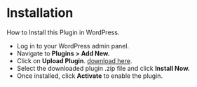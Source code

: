 # Installation

How to Install this Plugin in WordPress.

- Log in to your WordPress admin panel.
- Navigate to **Plugins > Add New.**
- Click on **Upload Plugin**. [download here](https://wordpress.org/plugins/interactive-real-estate/).
- Select the downloaded plugin .zip file and click **Install Now.**
- Once installed, click **Activate** to enable the plugin.

